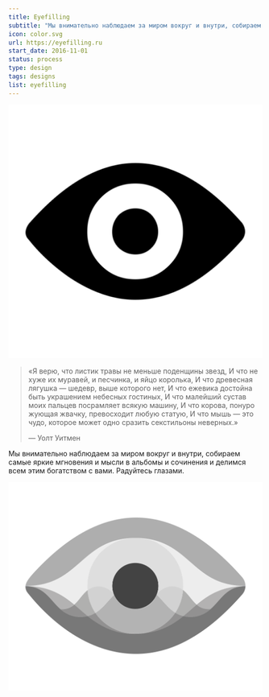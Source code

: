 ```yaml
---
title: Eyefilling
subtitle: "Мы внимательно наблюдаем за миром вокруг и внутри, собираем самые яркие мгновения и мысли в альбомы и сочинения и делимся всем этим богатством с вами."
icon: color.svg
url: https://eyefilling.ru
start_date: 2016-11-01
status: process
type: design
tags: designs
list: eyefilling
---
```


![](./eyefill.png)

> «Я верю, что листик травы не меньше поденщины звезд,
> И что не хуже их муравей, и песчинка, и яйцо королька,
> И что древесная лягушка — шедевр, выше которого нет,
> И что ежевика достойна быть украшением небесных гостиных,
> И что малейший сустав моих пальцев посрамляет всякую машину,
> И что корова, понуро жующая жвачку, превосходит любую статую,
> И что мышь — это чудо, которое может одно сразить секстильоны неверных.»
>
> — Уолт Уитмен

Мы внимательно наблюдаем за миром вокруг и внутри, собираем самые яркие мгновения и мысли в альбомы и сочинения и делимся всем этим богатством с вами. Радуйтесь глазами.

![](./gray.svg)
